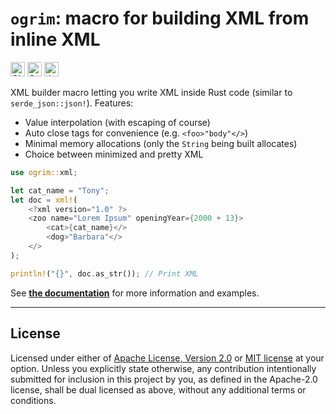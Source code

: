 # `ogrim`: macro for building XML from inline XML

[<img alt="CI status of main" src="https://img.shields.io/github/actions/workflow/status/elan-ev/ogrim/ci.yml?branch=main&label=CI&logo=github&logoColor=white&style=for-the-badge" height="23">](https://github.com/elan-ev/ogrim/actions/workflows/ci.yml)
[<img alt="Crates.io Version" src="https://img.shields.io/crates/v/ogrim?logo=rust&style=for-the-badge" height="23">](https://crates.io/crates/ogrim)
[<img alt="docs.rs" src="https://img.shields.io/crates/v/ogrim?color=blue&label=docs&style=for-the-badge" height="23">](https://docs.rs/ogrim)

XML builder macro letting you write XML inside Rust code (similar to `serde_json::json!`).
Features:

- Value interpolation (with escaping of course)
- Auto close tags for convenience (e.g. `<foo>"body"</>`)
- Minimal memory allocations (only the `String` being built allocates)
- Choice between minimized and pretty XML

```rust
use ogrim::xml;

let cat_name = "Tony";
let doc = xml!(
    <?xml version="1.0" ?>
    <zoo name="Lorem Ipsum" openingYear={2000 + 13}>
        <cat>{cat_name}</>
        <dog>"Barbara"</>
    </>
);

println!("{}", doc.as_str()); // Print XML
```

See [**the documentation**](https://docs.rs/ogrim) for more information and examples.


---

## License

Licensed under either of <a href="LICENSE-APACHE">Apache License, Version
2.0</a> or <a href="LICENSE-MIT">MIT license</a> at your option.
Unless you explicitly state otherwise, any contribution intentionally submitted
for inclusion in this project by you, as defined in the Apache-2.0 license,
shall be dual licensed as above, without any additional terms or conditions.
